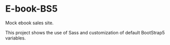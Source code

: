 # E-book-BS5

Mock ebook sales site.

This project shows the use of Sass and customization of default BootStrap5 variables.
